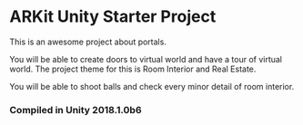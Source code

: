 # ARKit Unity Starter Project

This is an awesome project about portals.

You will be able to create doors to virtual world and have a tour of virtual world.
The project theme for this is Room Interior and Real Estate.

You will be able to shoot balls and check every minor detail of room interior.

### Compiled in Unity 2018.1.0b6
